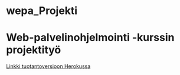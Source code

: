 # wepa_Projekti
# Web-palvelinohjelmointi -kurssin projektityö

[Linkki tuotantoversioon Herokussa](https://shielded-temple-41443.herokuapp.com/)
